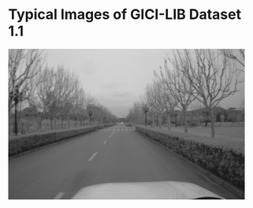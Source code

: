 # Typical Images of GICI-LIB Dataset 1.1 

<p align="left">
  <img alt="sensorsuit" src="./1.1.png" width="480"> 
</p> 